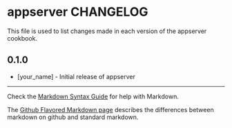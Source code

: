 appserver CHANGELOG
===================

This file is used to list changes made in each version of the appserver cookbook.

0.1.0
-----
- [your_name] - Initial release of appserver

- - -
Check the [Markdown Syntax Guide](http://daringfireball.net/projects/markdown/syntax) for help with Markdown.

The [Github Flavored Markdown page](http://github.github.com/github-flavored-markdown/) describes the differences between markdown on github and standard markdown.
